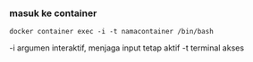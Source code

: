 ### masuk ke container
```
docker container exec -i -t namacontainer /bin/bash
```
-i argumen interaktif, menjaga input tetap aktif
-t terminal akses
